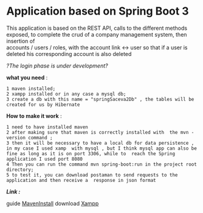
# Application based on Spring Boot 3

This application is based on the REST API, calls to the different methods exposed, 
to complete the crud of a company management system, then insertion of  
accounts / users / roles, with the account link <-> user so that if a user is deleted his corresponding account is also deleted 

*?The login phase is under development?* 

**what you need** : 

    1 maven installed; 
    2 xampp installed or in any case a mysql db; 
    3 create a db with this name = "springSaceva2Db" , the tables will be created for us by Hibernate

**How to make it work** :

    1 need to have installed maven   
    2 after making sure that maven is correctly installed with  the mvn - version command ;  
    3 then it will be necessary to have a local db for data persistence , in my case I used xamp  with mysql , but I think mysql app can also be fine as long as it is on port 3306, while to  reach the Spring application I used port 8080 
    4 Then you can run the command mvn spring-boot:run in the project root directory;  
    5 to test it, you can download postaman to send requests to the application and then receive a  response in json format 

***Link :***

guide [MavenInstall](https://mkyong.commavenhow-to-install-maven-in-windows/ "guida maven install")
download [Xampp](https://www.apachefriends.org/it/index.html "Download Xampp")
